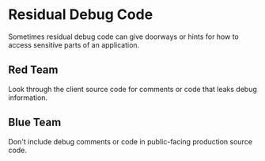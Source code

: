 # Residual Debug Code

Sometimes residual debug code can give doorways or hints for how to access sensitive parts of an application.

## Red Team

Look through the client source code for comments or code that leaks debug information.

## Blue Team

Don't include debug comments or code in public-facing production source code.

